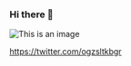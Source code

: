 ### Hi there 👋

![This is an image](https://myoctocat.com/assets/images/base-octocat.svg)


https://twitter.com/ogzsltkbgr

